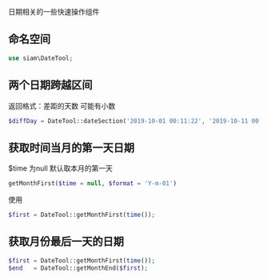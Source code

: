 日期相关的一些快速操作组件

## 命名空间
```php
use siam\DateTool;
```

## 两个日期跨越区间

返回格式：差距的天数 可能有小数

```php
$diffDay = DateTool::dateSection('2019-10-01 00:11:22', '2019-10-11 00:11:22');
```


## 获取时间当月的第一天日期

$time 为null  默认取本月的第一天
```php
getMonthFirst($time = null, $format = 'Y-m-01')
```

使用
```php
$first = DateTool::getMonthFirst(time());
```

## 获取月份最后一天的日期

```php
$first = DateTool::getMonthFirst(time());
$end   = DateTool::getMonthEnd($first);
```